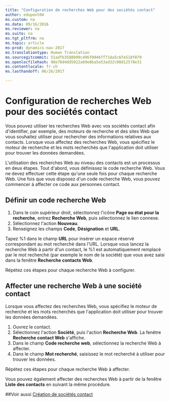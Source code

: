 ```yaml
---
title: "Configuration de recherches Web pour des sociétés contact"
author: edupont04
ms.custom: na
ms.date: 09/16/2016
ms.reviewer: na
ms.suite: na
ms.tgt_pltfrm: na
ms.topic: article
ms-prod: dynamics-nav-2017
ms.translationtype: Human Translation
ms.sourcegitcommit: 51adfb3588099c496f0946ff71da5c6fe518f070
ms.openlocfilehash: 98e70d4dd5022a69e8ba5e53ad32c00d12578e31
ms.contentlocale: fr-ch
ms.lasthandoff: 06/26/2017

---
```

# <a name="set-up-web-sources-for-contact-companies"></a>Configuration de recherches Web pour des sociétés contact
Vous pouvez utiliser les recherches Web avec vos sociétés contact afin d'identifier, par exemple, des moteurs de recherche et des sites Web que vous souhaitez utiliser pour rechercher des informations relatives aux contacts. Lorsque vous affectez des recherches Web, vous spécifiez le moteur de recherche et les mots recherchés que l'application doit utiliser pour trouver les données demandées.

L'utilisation des recherches Web au niveau des contacts est un processus en deux étapes. Tout d'abord, vous définissez le code recherche Web. Vous ne devez effectuer cette étape qu'une seule fois pour chaque recherche Web. Une fois que vous disposez d'un code recherche Web, vous pouvez commencer à affecter ce code aux personnes contact.

## <a name="define-a-web-source-code"></a>Définir un code recherche Web
1. Dans le coin supérieur droit, sélectionnez l'icône **Page ou état pour la recherche**, entrez **Recherche Web**, puis sélectionnez le lien connexe.
2. Sélectionnez l'action **Nouveau**.
3. Renseignez les champs **Code**, **Désignation** et **URL**.

  Tapez %1 dans le champ **URL** pour insérer un espace réservé correspondant au mot recherché dans l'URL. Lorsque vous lancez la recherche Web à partir d'un contact, le %1 est automatiquement remplacé par le mot recherché (par exemple le nom de la société) que vous avez saisi dans la fenêtre **Recherche contacts Web**.

Répétez ces étapes pour chaque recherche Web à configurer.

## <a name="assign-web-sources-to-a-contact-company"></a>Affecter une recherche Web à une société contact
Lorsque vous affectez des recherches Web, vous spécifiez le moteur de recherche et les mots recherchés que l'application doit utiliser pour trouver les données demandées.

1. Ouvrez le contact.
2. Sélectionnez l'action **Société**, puis l'action **Recherche Web**. La fenêtre **Recherche contact Web** s'affiche.
3. Dans le champ **Code recherche web**, sélectionnez la recherche Web à affecter.
4. Dans le champ **Mot recherché**, saisissez le mot recherché à utiliser pour trouver les données.

Répétez ces étapes pour chaque recherche Web à affecter.

Vous pouvez également affecter des recherches Web à partir de la fenêtre **Liste des contacts** en suivant la même procédure.

##<a name="see-also"></a>Voir aussi
[Création de sociétés contact](marketing-create-contact-companies.md)

